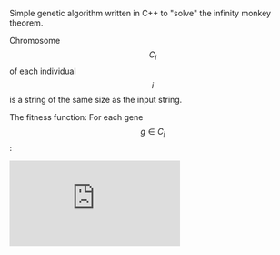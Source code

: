 Simple genetic algorithm written in C++ to "solve" the infinity monkey theorem.

Chromosome $$C_i$$ of each individual $$i$$ is a string of the same size as the input string.

The fitness function:
            For each gene $$g \in C_i$$:

![eq1](https://latex.codecogs.com/png.latex?i%20%5Cin%20C)
